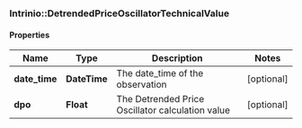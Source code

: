 ### Intrinio::DetrendedPriceOscillatorTechnicalValue

#### Properties
Name | Type | Description | Notes
------------ | ------------- | ------------- | -------------
**date_time** | **DateTime** | The date_time of the observation | [optional] 
**dpo** | **Float** | The Detrended Price Oscillator calculation value | [optional] 


